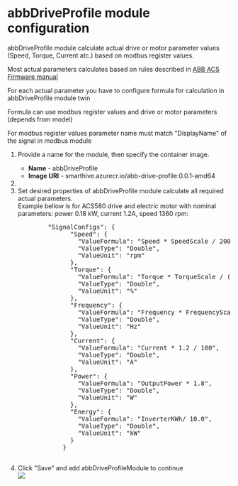 <h1>abbDriveProfile module configuration</h1>
<p>abbDriveProfile module calculate actual drive or motor parameter values (Speed, Torque, Current atc.) based on modbus register values.</p>
<p>Most actual parameters calculates based on rules described in <a href='http://search.abb.com/library/ABBLibrary.asp?DocumentID=9AKK105713A8085&DocumentPartId=1&Action=LaunchDirect'>ABB ACS Firmware manual</a></p>
<p>For each actual parameter you have to configure formula for calculation in abbDriveProfile module twin</p>
<p>Formula can use modbus register values and drive or motor parameters (depends from model)</p>
<p>For modbus register values parameter name must match "DisplayName" of the signal in modbus module</p>

<ol>
 <li>
	<p>Provide a name for the module, then specify the container image.</p>
	<ul>
		<li><strong>Name</strong> - abbDriveProfile</li>
		<li><strong>Image URI</strong> - smarthive.azurecr.io/abb-drive-profile:0.0.1-amd64</li>
	</ul>
</li>
<li><li>Set desired properties of abbDriveProfile module calculate all required actual parameters. <br/>
		Example bellow is for ACS580 drive and electric motor with nominal parameters: power 0.18 kW, current 1.2A, speed 1360 rpm:
	<pre>
		"SignalConfigs": {
			  "Speed": {
				"ValueFormula": "Speed * SpeedScale / 20000.0",
				"ValueType": "Double",
				"ValueUnit": "rpm"
			  },
			  "Torque": {
				"ValueFormula": "Torque * TorqueScale / (10.0*10000)",
				"ValueType": "Double",
				"ValueUnit": "%"
			  },
			  "Frequency": {
				"ValueFormula": "Frequency * FrequencyScale / (10.0*20000)",
				"ValueType": "Double",
				"ValueUnit": "Hz"
			  },
			  "Current": {
				"ValueFormula": "Current * 1.2 / 100",
				"ValueType": "Double",
				"ValueUnit": "A"
			  },
			  "Power": {
				"ValueFormula": "OutputPower * 1.8",
				"ValueType": "Double",
				"ValueUnit": "W"
			  },
			  "Energy": {
				"ValueFormula": "InverterKWh/ 10.0",
				"ValueType": "Double",
				"ValueUnit": "kW"
			  }
			}
	</pre>
	</li>
	<li>Click "Save" and add abbDriveProfileModule to continue</br>
		<img src='https://github.com/MaxKhlupnov/SmartHive.AbbEdge/blob/master/Docs/Images/RemoteMonitoring.png?raw=true'>
	</li>
</ol>
